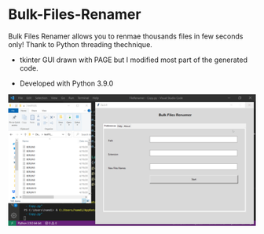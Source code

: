 # Bulk-Files-Renamer

Bulk Files Renamer allows you to renmae thousands files in few seconds only! Thank to Python threading thechnique.


- tkinter GUI drawn with PAGE but I modified most part of the generated code.

- Developed with Python 3.9.0


![BulkFilesRenamer.gif](https://github.com/IT-Support-L2/Bulk-Files-Renamer/blob/main/BulkFilesRenamer.gif)

